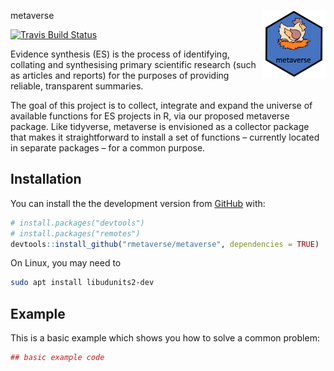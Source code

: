 
<!-- README.md is generated from README.Rmd. Please edit that file -->
metaverse <img src="man/metaverse.png" align="right" width="20%" height="20%" />

[![Travis Build Status](https://travis-ci.com/rmetaverse/metaverse.svg?branch=master)](https://travis-ci.com/rmetaverse/metaverse/)

Evidence synthesis (ES) is the process of identifying, collating and synthesising primary scientific research (such as articles and reports) for the purposes of providing reliable, transparent summaries.

The goal of this project is to collect, integrate and expand the universe of available functions for ES projects in R, via our proposed metaverse package. Like tidyverse, metaverse is envisioned as a collector package that makes it straightforward to install a set of functions – currently located in separate packages – for a common purpose.

Installation
------------

You can install the the development version from [GitHub](https://github.com/) with:

``` r
# install.packages("devtools")
# install.packages("remotes")
devtools::install_github("rmetaverse/metaverse", dependencies = TRUE)
```

On Linux, you may need to

``` bash
sudo apt install libudunits2-dev
```

Example
-------

This is a basic example which shows you how to solve a common problem:

``` r
## basic example code
```
